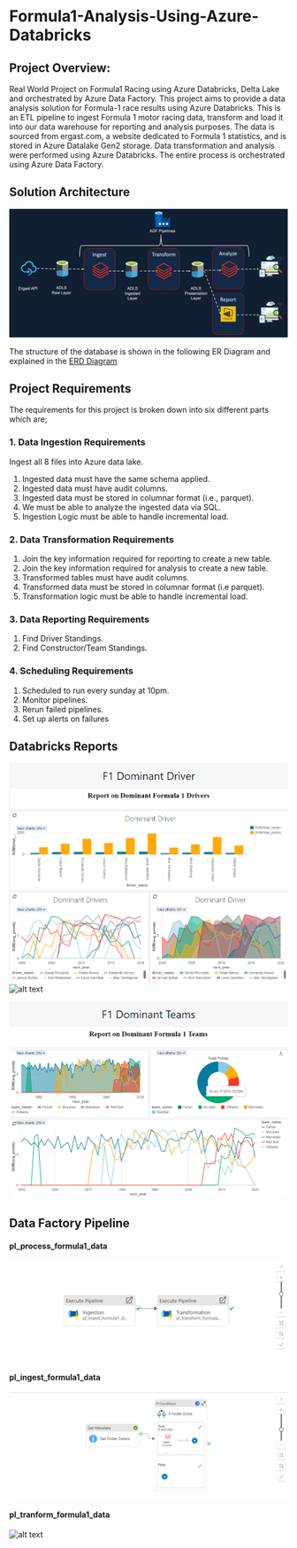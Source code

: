 # Formula1-Analysis-Using-Azure-Databricks
## Project Overview:
Real World Project on Formula1 Racing using Azure Databricks, Delta Lake and orchestrated by Azure Data Factory.
This project aims to provide a data analysis solution for Formula-1 race results using Azure Databricks. 
This is an ETL pipeline to ingest Formula 1 motor racing data, transform and load it into our data warehouse for reporting 
and analysis purposes. The data is sourced from ergast.com, a website dedicated to Formula 1 statistics, and is stored in Azure Datalake Gen2 storage. 
Data transformation and analysis were performed using Azure Databricks. The entire process is orchestrated using Azure Data Factory.

## Solution Architecture 
![Solution Architecture ](https://github.com/ahmedashraffcih/Formula1-Analysis-Using-Azure-Databricks/blob/Setup/imgs/solution_arch.png)

The structure of the database is shown in the following ER Diagram and explained in the [ERD Diagram](https://github.com/ahmedashraffcih/Formula1-Analysis-Using-Azure-Databricks/blob/Setup/imgs/data_model.png)

## Project Requirements
The requirements for this project is broken down into six different parts which are;

### 1. Data Ingestion Requirements
Ingest all 8 files into Azure data lake.
1. Ingested data must have the same schema applied.
2. Ingested data must have audit columns.
3. Ingested data must be stored in columnar format (i.e., parquet).
4. We must be able to analyze the ingested data via SQL.
5. Ingestion Logic must be able to handle incremental load.
### 2. Data Transformation Requirements
1. Join the key information required for reporting to create a new table.
2. Join the key information required for analysis to create a new table.
3. Transformed tables must have audit columns.
5. Transformed data must be stored in columnar format (i.e parquet).
6. Transformation logic must be able to handle incremental load.
### 3. Data Reporting Requirements
1. Find Driver Standings.
2. Find Constructor/Team Standings.
### 4. Scheduling Requirements
1. Scheduled to run every sunday at 10pm.
2. Monitor pipelines.
3. Rerun failed pipelines.
4. Set up alerts on failures

## Databricks Reports

![dominant_drivers](https://github.com/ahmedashraffcih/Formula1-Analysis-Using-Azure-Databricks/blob/Setup/imgs/dominant_drivers.PNG)
![alt text](https://adb-8171827356927715.15.azuredatabricks.net/?o=8171827356927715#notebook/319754580399671/dashboard/319754580399698/present)


![dominant_teams](https://github.com/ahmedashraffcih/Formula1-Analysis-Using-Azure-Databricks/blob/Setup/imgs/dominant_teams.PNG)

## Data Factory Pipeline

#### pl_process_formula1_data
![alt text](https://github.com/ahmedashraffcih/Formula1-Analysis-Using-Azure-Databricks/blob/Setup/imgs/pl_process_formula1_data.PNG)

#### pl_ingest_formula1_data
![alt text](https://github.com/ahmedashraffcih/Formula1-Analysis-Using-Azure-Databricks/blob/Setup/imgs/pl_ingest_formula1_data.PNG)

#### pl_tranform_formula1_data
![alt text](https://github.com/ahmedashraffcih/Formula1-Analysis-Using-Azure-Databricks/blob/Setup/imgs/pl_transform_formula1_data.PNG)

